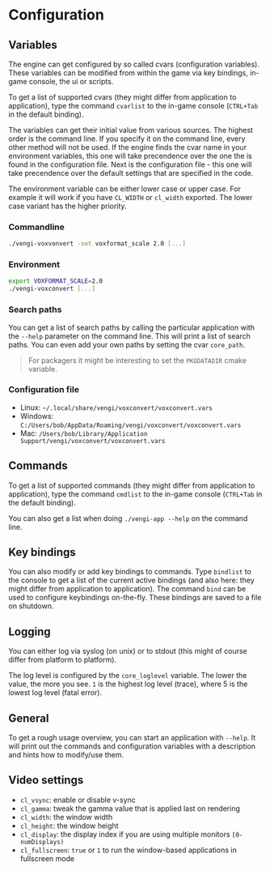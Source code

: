 # Configuration

## Variables

The engine can get configured by so called cvars (configuration variables). These variables can be modified from within
the game via key bindings, in-game console, the ui or scripts.

To get a list of supported cvars (they might differ from application to application), type the command `cvarlist` to the
in-game console (`CTRL+Tab` in the default binding).

The variables can get their initial value from various sources. The highest order is the command line. If you specify it on
the command line, every other method will not be used. If the engine finds the cvar name in your environment variables, this
one will take precendence over the one the is found in the configuration file. Next is the configuration file - this one will
take precendence over the default settings that are specified in the code.

The environment variable can be either lower case or upper case. For example it will work if you have `CL_WIDTH` or `cl_width`
exported. The lower case variant has the higher priority.

### Commandline

```bash
./vengi-voxvonvert -set voxformat_scale 2.0 [...]
```

### Environment

```bash
export VOXFORMAT_SCALE=2.0
./vengi-voxconvert [...]
```

### Search paths

You can get a list of search paths by calling the particular application with the `--help` parameter on the command line. This will print a list of search paths. You can even add your own paths by setting the cvar `core_path`.

> For packagers it might be interesting to set the `PKGDATADIR` cmake variable.

### Configuration file

* Linux: `~/.local/share/vengi/voxconvert/voxconvert.vars`
* Windows: `C:/Users/bob/AppData/Roaming/vengi/voxconvert/voxconvert.vars`
* Mac: `/Users/bob/Library/Application Support/vengi/voxconvert/voxconvert.vars`

## Commands

To get a list of supported commands (they might differ from application to application), type the command `cmdlist` to the
in-game console (`CTRL+Tab` in the default binding).

You can also get a list when doing `./vengi-app --help` on the command line.

## Key bindings

You can also modify or add key bindings to commands. Type `bindlist` to the console to get a list of the current active bindings
(and also here: they might differ from application to application). The command `bind` can be used to configure keybindings on-the-fly. These bindings are saved to a file on shutdown.

## Logging

You can either log via syslog (on unix) or to stdout (this might of course differ from platform to platform).

The log level is configured by the `core_loglevel` variable. The lower the value, the more you see. `1` is the highest log level
(trace), where 5 is the lowest log level (fatal error).

## General

To get a rough usage overview, you can start an application with `--help`. It will print out the commands and configuration variables
with a description and hints how to modify/use them.

## Video settings

* `cl_vsync`: enable or disable v-sync
* `cl_gamma`: tweak the gamma value that is applied last on rendering
* `cl_width`: the window width
* `cl_height`: the window height
* `cl_display`: the display index if you are using multiple monitors `[0-numDisplays)`
* `cl_fullscreen`: `true` or `1` to run the window-based applications in fullscreen mode
